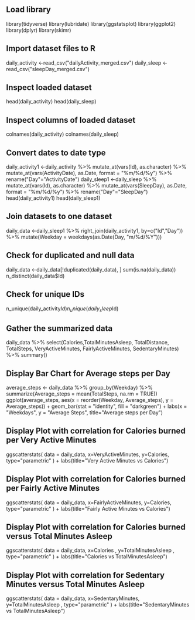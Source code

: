 ## Load library
library(tidyverse)
library(lubridate)
library(ggstatsplot)
library(ggplot2)
library(dplyr)
library(skimr)

## Import dataset files to R
daily_activity <-read_csv("dailyActivity_merged.csv")
daily_sleep <-read_csv("sleepDay_merged.csv")


## Inspect loaded dataset
head(daily_activity)
head(daily_sleep)

## Inspect columns of loaded dataset
colnames(daily_activity)
colnames(daily_sleep)


## Convert dates to date type
daily_activity1 <-daily_activity %>%
  mutate_at(vars(Id), as.character) %>%
  mutate_at(vars(ActivityDate), as.Date, format = "%m/%d/%y") %>%
  rename("Day"="ActivityDate") 
daily_sleep1 <-daily_sleep %>%
  mutate_at(vars(Id), as.character) %>%
  mutate_at(vars(SleepDay), as.Date, format = "%m/%d/%y") %>%
  rename("Day"="SleepDay")
head(daily_activity1)
head(daily_sleep1)

## Join datasets to one dataset 
daily_data <-daily_sleep1 %>%
  right_join(daily_activity1, by=c("Id","Day")) %>%
  mutate(Weekday = weekdays(as.Date(Day, "m/%d/%Y")))


## Check for duplicated and null data
daily_data <-daily_data[!duplicated(daily_data), ]
sum(is.na(daily_data))
n_distinct(daily_data$Id)


## Check for unique IDs
n_unique(daily_activity$Id)
n_unique(daily_sleep$Id)

## Gather the summarized data
daily_data %>%
  select(Calories,TotalMinutesAsleep, TotalDistance, TotalSteps, VeryActiveMinutes, FairlyActiveMinutes, SedentaryMinutes) %>%
  summary()


## Display Bar Chart for Average steps per Day
average_steps <- daily_data %>%
  group_by(Weekday) %>%
  summarize(Average_steps = mean(TotalSteps, na.rm = TRUE))
ggplot(average_steps, aes(x = reorder(Weekday, Average_steps), y = Average_steps)) +
  geom_bar(stat = "identity", fill = "darkgreen") +
  labs(x = "Weekdays", y = "Average Steps", title="Average steps per Day") 

## Display Plot with correlation for Calories burned per Very Active Minutes
ggscatterstats(
  data = daily_data,
  x=VeryActiveMinutes,
  y=Calories,
  type="parametric"
) + labs(title="Very Active Minutes vs Calories")

## Display Plot with correlation for Calories burned per Fairly Active Minutes 
ggscatterstats(
  data = daily_data,
  x=FairlyActiveMinutes,
  y=Calories,
  type="parametric"
) + labs(title="Fairly Active Minutes vs Calories")

## Display Plot with correlation for Calories burned versus Total Minutes Asleep
ggscatterstats(
  data = daily_data,
  x=Calories ,
  y=TotalMinutesAsleep    ,
  type="parametric"
) + labs(title="Calories vs TotalMinutesAsleep")

## Display Plot with correlation for Sedentary Minutes versus Total Minutes Asleep
ggscatterstats(
  data = daily_data,
  x=SedentaryMinutes,
  y=TotalMinutesAsleep    ,
  type="parametric"
) + labs(title="SedentaryMinutes vs TotalMinutesAsleep")

